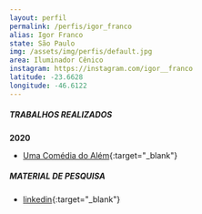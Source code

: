 ```yaml
---
layout: perfil
permalink: /perfis/igor_franco
alias: Igor Franco
state: São Paulo
img: /assets/img/perfis/default.jpg
area: Iluminador Cênico
instagram: https://instagram.com/igor__franco
latitude: -23.6628
longitude: -46.6122
---
```


##### **TRABALHOS REALIZADOS**

**2020**

- [Uma Comédia do Além](https://www.youtube.com/watch?v=sDj79pOWykU){:target="_blank"}

##### **MATERIAL DE PESQUISA**

- [linkedin](https://br.linkedin.com/in/igor-franco-5843031b1){:target="_blank"}